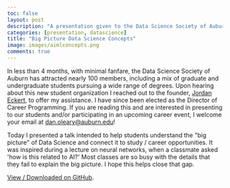```yaml
---
toc: false
layout: post
description: "A presentation given to the Data Science Society of Auburn, a mix of undergraduate and graduate students interested in the field."
categories: [presentation, datascience]
title: "Big Picture Data Science Concepts"
image: images/aimlconcepts.png
comments: true
---
```


In less than 4 months, with minimal fanfare, the Data Science Society of Auburn has attracted nearly 100 members, including a mix of graduate and undergraduate students pursuing a wide range of degrees. Upon hearing about this new student organization I reached out to the founder, [Jordan Eckert](https://twitter.com/jpeckert), to offer my assistance. I have since been elected as the Director of Career Programming. If you are reading this and are interested in presenting to our students and/or participating in an upcoming career event, I welcome your email at <dan.oleary@auburn.edu>!

Today I presented a talk intended to help students understand the "big picture" of Data Science and connect it to study / career opportunities. It was inspired during a lecture on neural networks, when a classmate asked 'how is this related to AI?' Most classes are so busy with the details that they fail to explain the big picture. I hope this helps close that gap.

<object width="100%" height="500px" data="https://docs.google.com/gview?embedded=true&url=https://olearydj.github.io/antisimplistic/docs/AI-MachineLearning-Web-2020-11-16.pdf"></object>

[View / Downloaded on GitHub](https://bit.ly/dssa-aiml-pdf).
